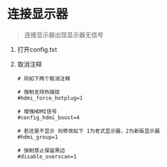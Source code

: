 # 连接显示器

> 连接显示器出现显示器无信号

1. 打开config.txt

2. 取消注释

   ```debian
   # 将如下两个取消注释
   
   # 强制支持热插拔
   #hdmi_force_hotplug=1
   
   # 增强HDMI信号
   #config_hdmi_boost=4
   
   # 若还是不显示 则修改如下 1为老式显示器，2为新版显示器
   #hdmi_group=1
   
   # 强制禁止保留黑边
   #disable_overscan=1
   ```

   

